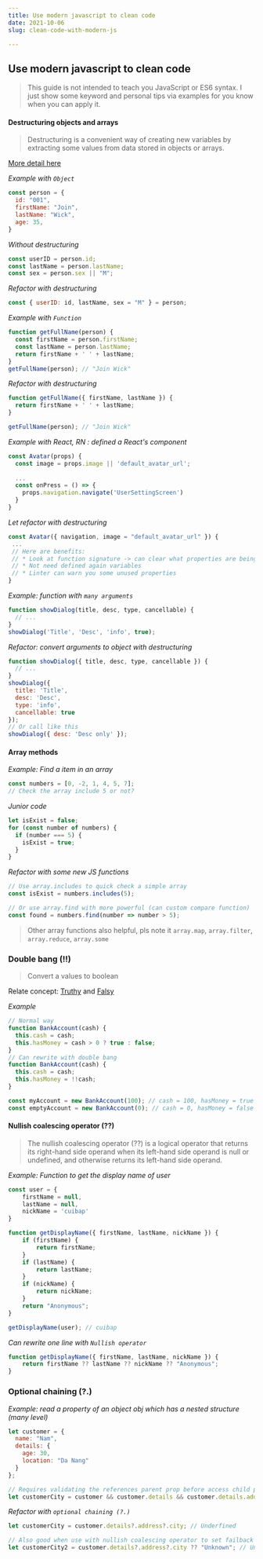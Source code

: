 ```yaml
---
title: Use modern javascript to clean code
date: 2021-10-06
slug: clean-code-with-modern-js

---
```

## Use modern javascript to clean code

> This guide is not intended to teach you JavaScript or ES6 syntax. I just show some keyword and personal tips via examples for you know when you can apply it.

#### Destructuring objects and arrays

> Destructuring is a convenient way of creating new variables by extracting some values from data stored in objects or arrays.

[More detail here](https://developer.mozilla.org/en-US/docs/Web/JavaScript/Reference/Operators/Destructuring_assignment)

_Example with `Object`_

```javascript
const person = {
  id: "001",
  firstName: "Join",
  lastName: "Wick",
  age: 35,
}
```

_Without destructuring_

```javascript
const userID = person.id;
const lastName = person.lastName;
const sex = person.sex || "M";
```

_Refactor with destructuring_

```javascript
const { userID: id, lastName, sex = "M" } = person;
```

_Example with `Function`_

```javascript
function getFullName(person) {
  const firstName = person.firstName;
  const lastName = person.lastName;
  return firstName + ' ' + lastName;
}
getFullName(person); // "Join Wick"
```

_Refactor with destructuring_

```javascript
function getFullName({ firstName, lastName }) {
  return firstName + ' ' + lastName;
}

getFullName(person); // "Join Wick"
```

_Example with React, RN : defined a React's component_

```javascript
const Avatar(props) {
  const image = props.image || 'default_avatar_url';
 
  ...
  const onPress = () => {
    props.navigation.navigate('UserSettingScreen')
  }
}
```

_Let refactor with destructuring_

```javascript
const Avatar({ navigation, image = "default_avatar_url" }) {
 ...
 // Here are benefits:
 // * Look at function signature -> can clear what properties are being use
 // * Not need defined again variables
 // * Linter can warn you some unused properties
}
```

_Example: function with `many arguments`_

```javascript
function showDialog(title, desc, type, cancellable) {
  // ...
}
showDialog('Title', 'Desc', 'info', true);
```

_Refactor: convert arguments to object with destructuring_

```javascript
function showDialog({ title, desc, type, cancellable }) {
  // ...
}
showDialog({
  title: 'Title',
  desc: 'Desc',
  type: 'info',
  cancellable: true
});
// Or call like this
showDialog({ desc: 'Desc only' });
```

#### Array methods

_Example: Find a item in an array_

```javascript
const numbers = [0, -2, 1, 4, 5, 7];
// Check the array include 5 or not?
```

_Junior code_

```javascript
let isExist = false;
for (const number of numbers) {
  if (number === 5) {
    isExist = true;
  }
}
```

_Refactor with some new JS functions_

```javascript
// Use array.includes to quick check a simple array
const isExist = numbers.includes(5);

// Or use array.find with more powerful (can custom compare function)
const found = numbers.find(number => number > 5);
```

> Other array functions also helpful, pls note it
> `array.map`, `array.filter`, `array.reduce`, `array.some`

### Double bang (!!)

> Convert a values to boolean

Relate concept: [Truthy](https://developer.mozilla.org/en-US/docs/Glossary/Truthy) and  [Falsy](https://developer.mozilla.org/en-US/docs/Glossary/Falsy)

_Example_

```javascript
// Normal way
function BankAccount(cash) {
  this.cash = cash;
  this.hasMoney = cash > 0 ? true : false;
}
// Can rewrite with double bang
function BankAccount(cash) {
  this.cash = cash;
  this.hasMoney = !!cash;
}

const myAccount = new BankAccount(100); // cash = 100, hasMoney = true
const emptyAccount = new BankAccount(0); // cash = 0, hasMoney = false
```

#### Nullish coalescing operator (??)

> The nullish coalescing operator (??) is a logical operator that returns its right-hand side operand when its left-hand side operand is null or undefined, and otherwise returns its left-hand side operand.

_Example: Function to get the display name of user_

```javascript
const user = {
    firstName = null,
    lastName = null,
    nickName = 'cuibap'
}

function getDisplayName({ firstName, lastName, nickName }) {
    if (firstName) {
        return firstName;
    }
    if (lastName) {
        return lastName;
    }
    if (nickName) {
        return nickName;
    }
    return "Anonymous";
}

getDisplayName(user); // cuibap
```

_Can rewrite one line with `Nullish operator`_

```javascript
function getDisplayName({ firstName, lastName, nickName }) {
    return firstName ?? lastName ?? nickName ?? "Anonymous";
}
```

### Optional chaining (?.)

_Example: read a property of an object obj which has a nested structure (many level)_

```javascript
let customer = {
  name: "Nam",
  details: {
    age: 30,
    location: "Da Nang"
  }
};

// Requires validating the references parent prop before access child prop
let customerCity = customer && customer.details && customer.details.address && customer.details.address.city;
```

_Refactor with `optional chaining (?.)`_

```javascript
let customerCity = customer.details?.address?.city; // Underfined

// Also good when use with nullish coalescing operator to set failback valued
let customerCity2 = customer.details?.address?.city ?? "Unknown"; // Unknown
```